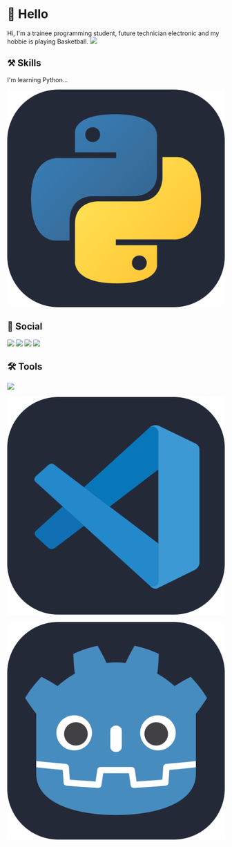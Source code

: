 # 👋 Hello 
Hi, I'm a trainee programming student, future technician electronic and my hobbie is playing Basketball.
![](https://i.pinimg.com/originals/1e/a6/66/1ea66601f1ee09b578c40feee6ecd953.gif)
## ⚒️ Skills
I'm learning Python...

![](https://github.com/tandpfun/skill-icons/raw/main/icons/Python-Dark.svg)

## 📲 Social
<a href="https://twitter.com/0_o__sami__o_0"><img src="https://github.com/tandpfun/skill-icons/raw/main/icons/Twitter.svg&perline=10"></a> <a href="https://instagram.com/0_o__sami__o_0?igshid=MzNlNGNkZWQ4Mg=="><img src="https://github.com/tandpfun/skill-icons/raw/main/icons/Instagram.svg&perline=10"></a> <a href="https://discord.gg/YBa4PP7M"><img src="https://github.com/tandpfun/skill-icons/raw/main/icons/Discord.svg&perline=10"></a> <a href="https://www.linkedin.com/in/aldo-samuel-vladimir-q-03a48327a"><img src="(https://github.com/tandpfun/skill-icons/raw/main/icons/LinkedIn.svg&perline=10)"></a>

## 🛠 Tools

![](https://icons.iconarchive.com/icons/papirus-team/papirus-apps/256/pycharm-icon.png)

![](https://github.com/tandpfun/skill-icons/raw/main/icons/VSCode-Dark.svg)

![](https://github.com/tandpfun/skill-icons/raw/main/icons/Godot-Dark.svg)
